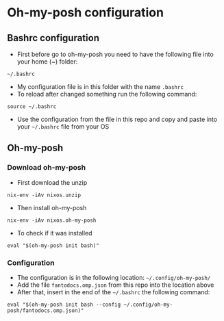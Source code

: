 # Oh-my-posh configuration

## Bashrc configuration

- First before go to oh-my-posh you need to have the following file into your home (~) folder:

```shell
~/.bashrc
``` 

- My configuration file is in this folder with the name `.bashrc`
- To reload after changed something run the following command:

```shell
source ~/.bashrc
```

- Use the configuration from the file in this repo and copy and paste into your `~/.bashrc` file from your OS

## Oh-my-posh

### Download oh-my-posh

- First download the unzip

```shell
nix-env -iAv nixos.unzip
```

- Then install oh-my-posh

```shell
nix-env -iAv nixos.oh-my-posh
```

- To check if it was installed

```shell
eval "$(oh-my-posh init bash)"
```

### Configuration

- The configuration is in the following location: `~/.config/oh-my-posh/`
- Add the file `fantodocs.omp.json` from this repo into the location above
- After that, insert in the end of the `~/.bashrc` the following command:

```shell
eval "$(oh-my-posh init bash --config ~/.config/oh-my-posh/fantodocs.omp.json)"
```